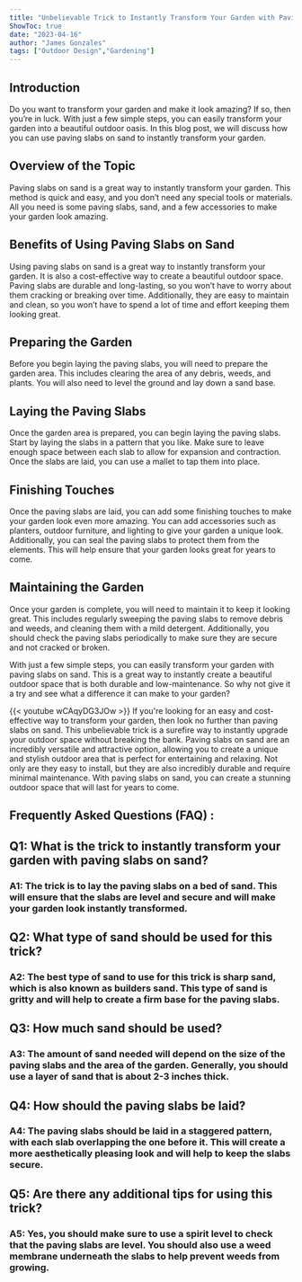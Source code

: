 ```yaml
---
title: "Unbelievable Trick to Instantly Transform Your Garden with Paving Slabs on Sand!"
ShowToc: true 
date: "2023-04-16"
author: "James Gonzales" 
tags: ["Outdoor Design","Gardening"]
---
```

## Introduction
Do you want to transform your garden and make it look amazing? If so, then you’re in luck. With just a few simple steps, you can easily transform your garden into a beautiful outdoor oasis. In this blog post, we will discuss how you can use paving slabs on sand to instantly transform your garden. 

## Overview of the Topic
Paving slabs on sand is a great way to instantly transform your garden. This method is quick and easy, and you don’t need any special tools or materials. All you need is some paving slabs, sand, and a few accessories to make your garden look amazing. 

## Benefits of Using Paving Slabs on Sand
Using paving slabs on sand is a great way to instantly transform your garden. It is also a cost-effective way to create a beautiful outdoor space. Paving slabs are durable and long-lasting, so you won’t have to worry about them cracking or breaking over time. Additionally, they are easy to maintain and clean, so you won’t have to spend a lot of time and effort keeping them looking great. 

## Preparing the Garden
Before you begin laying the paving slabs, you will need to prepare the garden area. This includes clearing the area of any debris, weeds, and plants. You will also need to level the ground and lay down a sand base. 

## Laying the Paving Slabs
Once the garden area is prepared, you can begin laying the paving slabs. Start by laying the slabs in a pattern that you like. Make sure to leave enough space between each slab to allow for expansion and contraction. Once the slabs are laid, you can use a mallet to tap them into place. 

## Finishing Touches
Once the paving slabs are laid, you can add some finishing touches to make your garden look even more amazing. You can add accessories such as planters, outdoor furniture, and lighting to give your garden a unique look. Additionally, you can seal the paving slabs to protect them from the elements. This will help ensure that your garden looks great for years to come. 

## Maintaining the Garden
Once your garden is complete, you will need to maintain it to keep it looking great. This includes regularly sweeping the paving slabs to remove debris and weeds, and cleaning them with a mild detergent. Additionally, you should check the paving slabs periodically to make sure they are secure and not cracked or broken. 

With just a few simple steps, you can easily transform your garden with paving slabs on sand. This is a great way to instantly create a beautiful outdoor space that is both durable and low-maintenance. So why not give it a try and see what a difference it can make to your garden?

{{< youtube wCAqyDG3JOw >}} 
If you're looking for an easy and cost-effective way to transform your garden, then look no further than paving slabs on sand. This unbelievable trick is a surefire way to instantly upgrade your outdoor space without breaking the bank. Paving slabs on sand are an incredibly versatile and attractive option, allowing you to create a unique and stylish outdoor area that is perfect for entertaining and relaxing. Not only are they easy to install, but they are also incredibly durable and require minimal maintenance. With paving slabs on sand, you can create a stunning outdoor space that will last for years to come.

## Frequently Asked Questions (FAQ) :
<h2>Q1: What is the trick to instantly transform your garden with paving slabs on sand?</h2>

<h3>A1: The trick is to lay the paving slabs on a bed of sand. This will ensure that the slabs are level and secure and will make your garden look instantly transformed.</h3>

<h2>Q2: What type of sand should be used for this trick?</h2>

<h3>A2: The best type of sand to use for this trick is sharp sand, which is also known as builders sand. This type of sand is gritty and will help to create a firm base for the paving slabs.</h3>

<h2>Q3: How much sand should be used?</h2>

<h3>A3: The amount of sand needed will depend on the size of the paving slabs and the area of the garden. Generally, you should use a layer of sand that is about 2-3 inches thick.</h3>

<h2>Q4: How should the paving slabs be laid?</h2>

<h3>A4: The paving slabs should be laid in a staggered pattern, with each slab overlapping the one before it. This will create a more aesthetically pleasing look and will help to keep the slabs secure.</h3>

<h2>Q5: Are there any additional tips for using this trick?</h2>

<h3>A5: Yes, you should make sure to use a spirit level to check that the paving slabs are level. You should also use a weed membrane underneath the slabs to help prevent weeds from growing.</h3>





